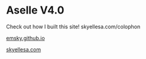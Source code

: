 # Aselle V4.0

Check out how I built this site! skyellesa.com/colophon

[emsky.github.io](emsky.github.io)

[skyellesa.com](skyellesa.com)
